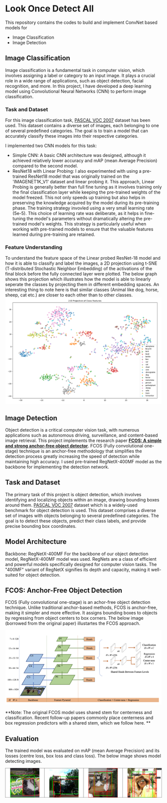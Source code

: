 # Look Once Detect All
This repository contains the codes to build and implement ConvNet based models for
* Image Classification
* Image Detection

## Image Classification
Image classification is a fundamental task in computer vision, which involves assigning a label or category to an input image. It plays a crucial role in a wide range of applications, such as object detection, facial recognition, and more. In this project, I have developed a deep learning model using Convolutional Neural Networks (CNN) to perform image classification. 

### Task and Dataset
For this image classification task, [PASCAL VOC 2007](http://host.robots.ox.ac.uk/pascal/VOC/) dataset has been used. This dataset contains a diverse set of images, each belonging to one of several predefined categories. The goal is to train a model that can accurately classify these images into their respective categories.

I implemented two CNN models for this task:

* Simple CNN: A basic CNN architecture was designed, although it achieved relatively lower accuracy and mAP (mean Average Precision) compared to the second model.
* ResNet18 with Linear Probing: I also experimented with using a pre-trained ResNet18 model that was originally trained on the 'IMAGENET1K_V1' dataset and linear probing it. This approach, Linear Probing is generally better than full fine tuning as it involves training only the final classification layer while keeping the pre-trained weights of the model freezed. This not only speeds up training but also helps in preserving the knowledge acquired by the model during its pre-training phase. The training strategy invovled using a very small learning rate (5e-5). This choice of learning rate was deliberate, as it helps in fine-tuning the model's parameters without dramatically altering the pre-trained model's weights. This strategy is particularly useful when working with pre-trained models to ensure that the valuable features learned during pre-training are retained.

### Feature Understanding
To understand the feature space of the Linear probed ResNet-18 model and how it is able to classify and label the images, a 2D projection using t-SNE (T-distributed Stochastic Neighbor Embedding) of the activations of the final block before the fully connected layer were plotted. The below graph shows this projection which illustrates how the model is able to linearly seperate the classes by projecting them in different embedding spaces. An interesting thing to note here is that similar classes (Animal like dog, horse, sheep, cat etc.) are closer to each other than to other classes.
![2D Porjection of Activations of the Final model Block](2d_ResNet_Feat_Rep.png)

## Image Detection
Object detection is a critical computer vision task, with numerous applications such as autonomous driving, surveillance, and content-based image retrieval. This project implements the research paper **[FCOS: A simple and strong anchor-free object detector](https://arxiv.org/abs/2006.09214)**. FCOS (Fully convolutional one-stage) technique is an anchor-free methodology that simplifies the detection process greatly increasing the speed of detection while maintaining high accuracy. I used pre-trained RegNetX-400MF model as the backbone for implementing the detection network.

## Task and Dataset
The primary task of this project is object detection, which involves identifying and localizing objects within an image, drawing bounding boxes around them. [PASCAL VOC 2007](http://host.robots.ox.ac.uk/pascal/VOC/) dataset which is a widely-used benchmark for object detection is used. This dataset comprises a diverse set of images with objects belonging to several predefined categories. The goal is to detect these objects, predict their class labels, and provide precise bounding box coordinates.

## Model Architecture
Backbone: RegNetX-400MF
For the backbone of our object detection model, RegNetX-400MF model was used. RegNets are a class of efficient and powerful models specifically designed for computer vision tasks. The "400MF" variant of RegNetX signifies its depth and capacity, making it well-suited for object detection.

## FCOS: Anchor-Free Object Detection
FCOS (Fully convolutional one-stage) is an achor-free object detection technique. Unlike traditional anchor-based methods, FCOS is anchor-free, making it simpler and more effective. It assigns bounding boxes to objects by regressing from object centers to box corners. The below image (borrowed from the original paper) illustartes the FCOS approach.

![FCOS Model Architecture](https://github.com/sethilakshay/Look-Once-Detect-All/blob/main/FCOS_Methadology.png)

**Note: The original FCOS model uses shared stem for centerness and classification. Recent follow-up papers commonly place centerness and box regression predictors with a shared stem, which we follow here. **


## Evaluation
The trained model was evaluated on mAP (mean Average Precision) and its losses (centre loss, box loss and class loss). The below image shows model detecting images.

![FCOS Model detecting Images](https://github.com/sethilakshay/Look-Once-Detect-All/blob/main/ImageDetection.png)
